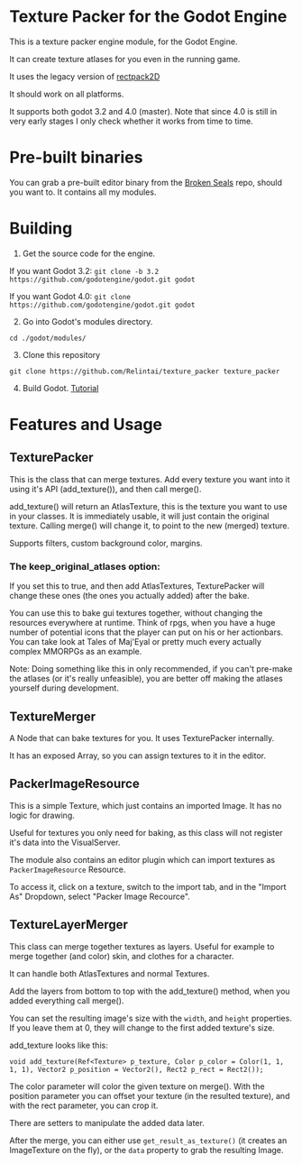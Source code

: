 # Texture Packer for the Godot Engine

This is a texture packer engine module, for the Godot Engine.

It can create texture atlases for you even in the running game.

It uses the legacy version of [rectpack2D](https://github.com/TeamHypersomnia/rectpack2D/tree/legacy)

It should work on all platforms.

It supports both godot 3.2 and 4.0 (master). Note that since 4.0 is still in very early stages I only 
check whether it works from time to time.

# Pre-built binaries

You can grab a pre-built editor binary from the [Broken Seals](https://github.com/Relintai/broken_seals/releases) 
repo, should you want to. It contains all my modules.

# Building

1. Get the source code for the engine.

If you want Godot 3.2:
```git clone -b 3.2 https://github.com/godotengine/godot.git godot```

If you want Godot 4.0:
```git clone https://github.com/godotengine/godot.git godot```


2. Go into Godot's modules directory.

```
cd ./godot/modules/
```

3. Clone this repository

```
git clone https://github.com/Relintai/texture_packer texture_packer
```

4. Build Godot. [Tutorial](https://docs.godotengine.org/en/latest/development/compiling/index.html)

# Features and Usage

## TexturePacker

This is the class that can merge textures. Add every texture you want into it using it's API (add_texture()), and then call merge().

add_texture() will return an AtlasTexture, this is the texture you want to use in your classes. It is immediately usable, it will just contain the original texture. Calling merge() will change it, to point to the new (merged) texture.

Supports filters, custom background color, margins.

### The keep_original_atlases option:

If you set this to true, and then add AtlasTextures, TexturePacker will change these ones (the ones you actually added) 
after the bake.

You can use this to bake gui textures together, without changing the resources everywhere at runtime.
Think of rpgs, when you have a huge number of potential icons that the player can put on his or her actionbars.
You can take look at Tales of Maj'Eyal or pretty much every actually complex MMORPGs as an example.

Note: Doing something like this in only recommended, if you can't pre-make the atlases (or it's really unfeasible), you are better off 
making the atlases yourself during development.

## TextureMerger

A Node that can bake textures for you. It uses TexturePacker internally.

It has an exposed Array, so you can assign textures to it in the editor.

## PackerImageResource

This is a simple Texture, which just contains an imported Image. It has no logic for drawing.

Useful for textures you only need for baking, as this class will not register it's data into the VisualServer.

The module also contains an editor plugin which can import textures as `PackerImageResource` Resource.

To access it, click on a texture, switch to the import tab, and in the "Import As" Dropdown, select "Packer Image Recource".

## TextureLayerMerger

This class can merge together textures as layers. Useful for example to merge together (and color) skin, and clothes for a character.

It can handle both AtlasTextures and normal Textures.

Add the layers from bottom to top with the add_texture() method, when you added everything call merge().

You can set the resulting image's size with the `width`, and `height` properties. If you leave them at 0, they will
change to the first added texture's size.

add_texture looks like this:

``` 
void add_texture(Ref<Texture> p_texture, Color p_color = Color(1, 1, 1, 1), Vector2 p_position = Vector2(), Rect2 p_rect = Rect2());
```

The color parameter will color the given texture on merge().
With the position parameter you can offset your texture (in the resulted texture), and with the rect parameter, you can crop it.

There are setters to manipulate the added data later.

After the merge, you can either use `get_result_as_texture()` (it creates an ImageTexture on the fly), or the `data` property to 
grab the resulting Image.
